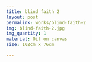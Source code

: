 ```yaml
---
title: blind faith 2
layout: post
permalink: works/blind-faith-2
img: blind-faith-2.jpg
img_quantity: 1
material: Oil on canvas
size: 102cm x 76cm

---
```

